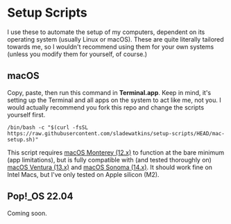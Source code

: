 # Setup Scripts
I use these to automate the setup of my computers, dependent on its operating system (usually Linux or macOS). These are quite literally tailored towards me, so I wouldn't recommend using them for your own systems (unless you modify them for yourself, of course.)

## macOS
Copy, paste, then run this command in **Terminal.app**. Keep in mind, it's setting up the Terminal and all apps on the system to act like me, not you. I would actually recommend you fork this repo and change the scripts yourself first.

```
/bin/bash -c "$(curl -fsSL https://raw.githubusercontent.com/sladewatkins/setup-scripts/HEAD/mac-setup.sh)"
```

This script requires [macOS Monterey (12.x)](https://apps.apple.com/us/app/macos-monterey/id1576738294?mt=12) to function at the bare minimum (app limitations), but is fully compatible with (and tested thoroughly on) [macOS Ventura (13.x)](https://apps.apple.com/us/app/macos-ventura/id1638787999?mt=12) and [macOS Sonoma (14.x)](https://www.apple.com/macos/sonoma/). It should work fine on Intel Macs, but I've only tested on Apple silicon (M2).

## Pop!_OS 22.04
Coming soon.
